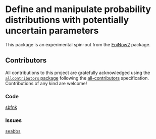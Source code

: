 
# Define and manipulate probability distributions with potentially uncertain parameters

This package is an experimental spin-out from the
[EpiNow2](https://epiforecasts.io/EpiNow2) package.

## Contributors

<!-- ALL-CONTRIBUTORS-LIST:START - Do not remove or modify this section -->
<!-- prettier-ignore-start -->
<!-- markdownlint-disable -->

All contributions to this project are gratefully acknowledged using the
[`allcontributors`
package](https://github.com/ropenscilabs/allcontributors) following the
[all-contributors](https://allcontributors.org) specification.
Contributions of any kind are welcome!

### Code

<a href="https://github.com/epiforecasts/dist.spec/commits?author=sbfnk">sbfnk</a>

### Issues

<a href="https://github.com/epiforecasts/dist.spec/issues?q=is%3Aissue+author%3Aseabbs">seabbs</a>

<!-- markdownlint-enable -->
<!-- prettier-ignore-end -->
<!-- ALL-CONTRIBUTORS-LIST:END -->

